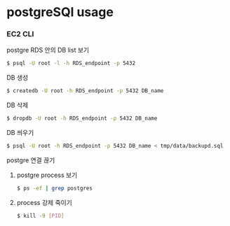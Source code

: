 # postgreSQl usage

### EC2 CLI

postgre RDS 안의 DB list 보기

```bash
$ psql -U root -l -h RDS_endpoint -p 5432
```

DB 생성

```bash
$ createdb -U root -h RDS_endpoint -p 5432 DB_name
```

DB 삭제

```bash
$ dropdb -U root -h RDS_endpoint -p 5432 DB_name
```

DB 씌우기

```bash
$ psql -U root -h RDS_endpoint -p 5432 DB_name < tmp/data/backupd.sql
```



postgre 연결 끊기

1. postgre process 보기

   ```bash
   $ ps -ef | grep postgres
   ```

2. process 강제 죽이기

   ```bash
   $ kill -9 [PID]
   ```